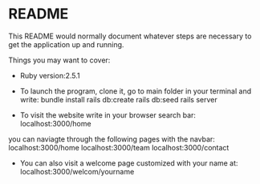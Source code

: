 # README

This README would normally document whatever steps are necessary to get the
application up and running.

Things you may want to cover:

* Ruby version:2.5.1

* To launch the program, clone it, go to main folder in your terminal and write:
bundle install
rails db:create
rails db:seed
rails server

* To visit the website write in your browser search bar:
localhost:3000/home

you can naviagte through the following pages with the navbar:
localhost:3000/home
localhost:3000/team
localhost:3000/contact

* You can also visit a welcome page customized with your name at:
localhost:3000/welcom/yourname

